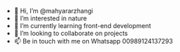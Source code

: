 - 👋 Hi, I’m @mahyararzhangi
- 👀 I’m interested in nature
- 🌱 I’m currently learning front-end development
- 💞️ I’m looking to collaborate on projects
- 📫 Be in touch with me on Whatsapp 00989124137293
